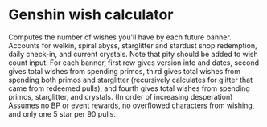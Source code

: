 # Genshin wish calculator
Computes the number of wishes you'll have by each future banner. Accounts for welkin, spiral abyss, starglitter and stardust shop redemption, daily check-in, and current crystals. Note that pity should be added to wish count input. For each banner, first row gives version info and dates, second gives total wishes from spending primos, third gives total wishes from spending both primos and starglitter (recursively calculates for glitter that came from redeemed pulls), and fourth gives total wishes from spending primos, starglitter, and crystals. (In order of increasing desperation)
Assumes no BP or event rewards, no overflowed characters from wishing, and only one 5 star per 90 pulls.

